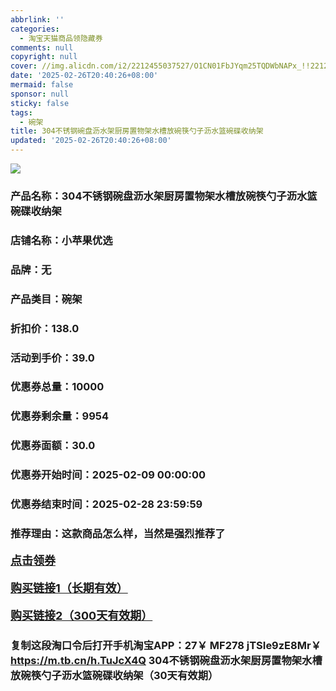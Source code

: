 ```yaml
---
abbrlink: ''
categories:
  - 淘宝天猫商品领隐藏券
comments: null
copyright: null
cover: //img.alicdn.com/i2/2212455037527/O1CN01FbJYqm25TQDWbNAPx_!!2212455037527.jpg
date: '2025-02-26T20:40:26+08:00'
mermaid: false
sponsor: null
sticky: false
tags:
  - 碗架
title: 304不锈钢碗盘沥水架厨房置物架水槽放碗筷勺子沥水篮碗碟收纳架
updated: '2025-02-26T20:40:26+08:00'
--- 
```


![](//img.alicdn.com/i2/2212455037527/O1CN01FbJYqm25TQDWbNAPx_!!2212455037527.jpg)

### 产品名称：304不锈钢碗盘沥水架厨房置物架水槽放碗筷勺子沥水篮碗碟收纳架
### 店铺名称：小苹果优选
### 品牌：无
### 产品类目：碗架
### 折扣价：138.0
### 活动到手价：39.0
### 优惠券总量：10000
### 优惠券剩余量：9954
### 优惠券面额：30.0
### 优惠券开始时间：2025-02-09 00:00:00	
### 优惠券结束时间：2025-02-28 23:59:59	
### 推荐理由：这款商品怎么样，当然是强烈推荐了

<p style="font-size: 18px; font-weight: bold;">
  <a href="https://uland.taobao.com/coupon/edetail?e=4VnsFoJqI9GlhHvvyUNXZfh8CuWt5YH5OVuOuRD5gLJMmdsrkidbOUV9IBA4kmjLBYJVd6Okn1s7ZwEfi27niX70fDMCQGs%2Fb8narbHs7nipdu7%2FHVHpHF1zlSWOphWXi9OVgZ%2BE3WhyBOK%2B8KjzSuzY3MUSAX0G1TP3uC6T%2BzrKa4jyh4U%2BoyTZfXZw0ZHZjbBxtrNyF76NfiknwDwgYS%2FsWqyKYTVEvx24htuqzYwDHXLApfbZC9QqW3sOLwhkM2zw1i2NIACIgpOIdJwwfe8hi7dg347eguUS6ph00PXgaLvMsJZh9nhyHO%2FKhF5gsXwp43pyqpz%2FOua2kVjrsQ%3D%3D&traceId=0b515d4517407227641888116d126c&union_lens=lensId%3AOPT%401740722779%402104d5d5_0de4_1954b29b404_8f4e%4001%40eyJmbG9vcklkIjo3MzM1NH0ie" target="_blank">点击领券</a>
</p>
<p style="font-size: 18px; font-weight: bold;">
  <a href="https://s.click.taobao.com/t?e=m%3D2%26s%3D128vBPWrkmRw4vFB6t2Z2ueEDrYVVa64LKpWJ%2Bin0XLjf2vlNIV67uW8xal2bDKcPfl2ZNdwIln3ID%2FV1RqsF4wnCJeELi4I%2FIEn%2BS1IjHAB0ghlTd7WlZVm%2FOAUUFw71qrpxiwMoCNxc1AtbZGVS2GAy%2BiFNxGQvA4MAIJ4znrNEPXytV9ALtCLThlbPuuZLb93Df8fOzhsYjOJS76MIA8e3WKHOdxTkzD2CDfQoMxLCe0ziJWCBMJjnLZL6UndFR4815oaunm0zvIVVx%2BPc2%2F51BzEHetf%2BiT8gmZR4I%2BPFRc2FJ4rwM9kxRRHfUqm" target="_blank">购买链接1（长期有效）</a>
</p>
<p style="font-size: 18px; font-weight: bold;">
  <a href="https://s.click.taobao.com/0cyGRYs" target="_blank">购买链接2（300天有效期）</a>
</p>

### 复制这段淘口令后打开手机淘宝APP：27￥ MF278 jTSIe9zE8Mr￥ https://m.tb.cn/h.TuJcX4Q  304不锈钢碗盘沥水架厨房置物架水槽放碗筷勺子沥水篮碗碟收纳架（30天有效期）
